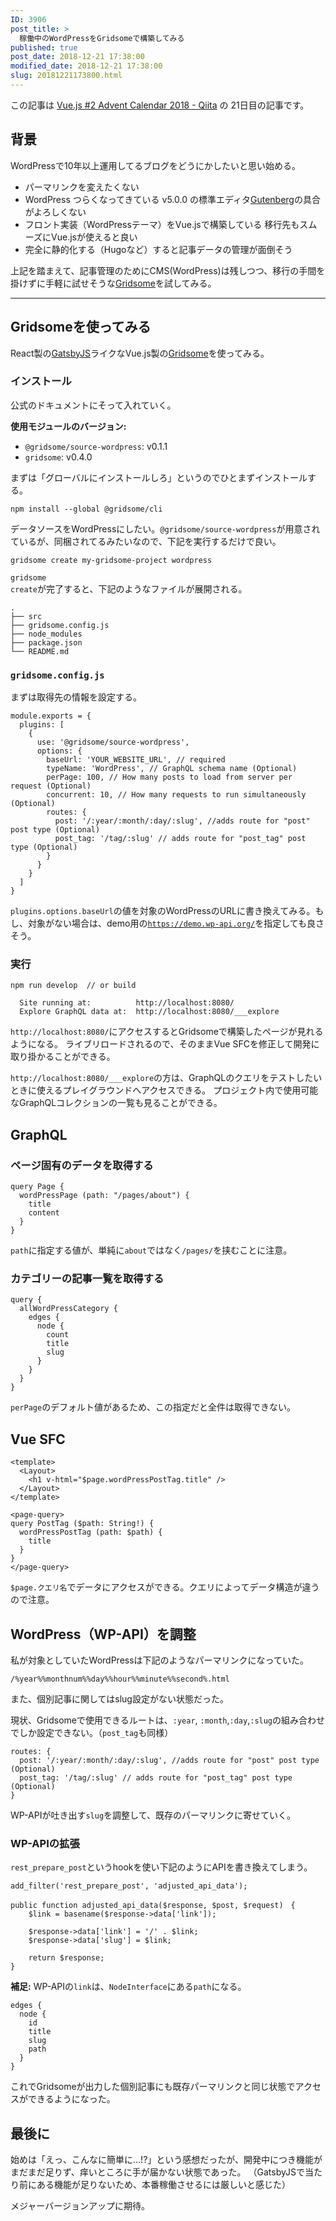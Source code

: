 ```yaml
---
ID: 3906
post_title: >
  稼働中のWordPressをGridsomeで構築してみる
published: true
post_date: 2018-12-21 17:38:00
modified_date: 2018-12-21 17:38:00
slug: 20181221173800.html
---
```

<div class="c-alert is-info">この記事は <a href="https://qiita.com/advent-calendar/2018/vuejs-2">Vue.js #2 Advent Calendar 2018 - Qiita</a> の 21日目の記事です。</div>

<h2>背景</h2>

WordPressで10年以上運用してるブログをどうにかしたいと思い始める。

<ul>
<li>パーマリンクを変えたくない</li>
<li>WordPress つらくなってきている
v5.0.0 の標準エディタ<a href="https://ja.wordpress.org/plugins/gutenberg/">Gutenberg</a>の具合がよろしくない</li>
<li>フロント実装（WordPressテーマ）をVue.jsで構築している
移行先もスムーズにVue.jsが使えると良い</li>
<li>完全に静的化する（Hugoなど）すると記事データの管理が面倒そう</li>
</ul>

上記を踏まえて、記事管理のためにCMS(WordPress)は残しつつ、移行の手間を掛けずに手軽に試せそうな<a href="https://gridsome.org/">Gridsome</a>を試してみる。

<hr />

<h2>Gridsomeを使ってみる</h2>

React製の<a href="https://www.gatsbyjs.org/">GatsbyJS</a>ライクなVue.js製の<a href="https://gridsome.org/">Gridsome</a>を使ってみる。

<h3>インストール</h3>

公式のドキュメントにそって入れていく。

<strong>使用モジュールのバージョン:</strong>

<ul>
<li><code>@gridsome/source-wordpress</code>:  v0.1.1</li>
<li><code>gridsome</code>:  v0.4.0</li>
</ul>

まずは「グローバルにインストールしろ」というのでひとまずインストールする。

<pre><code class="bash">npm install --global @gridsome/cli
</code></pre>

データソースをWordPressにしたい。<code>@gridsome/source-wordpress</code>が用意されているが、同梱されてるみたいなので、下記を実行するだけで良い。

<pre><code class="bash">gridsome create my-gridsome-project wordpress
</code></pre>

<code>gridsome create</code>が完了すると、下記のようなファイルが展開される。

<pre><code>.
├── src
├── gridsome.config.js
├── node_modules
├── package.json
└── README.md
</code></pre>

<h3><code>gridsome.config.js</code></h3>

まずは取得先の情報を設定する。

<pre><code class="language-js">module.exports = {
  plugins: [
    {
      use: '@gridsome/source-wordpress',
      options: {
        baseUrl: 'YOUR_WEBSITE_URL', // required
        typeName: 'WordPress', // GraphQL schema name (Optional)
        perPage: 100, // How many posts to load from server per request (Optional)
        concurrent: 10, // How many requests to run simultaneously (Optional)
        routes: {
          post: '/:year/:month/:day/:slug', //adds route for "post" post type (Optional)
          post_tag: '/tag/:slug' // adds route for "post_tag" post type (Optional)
        }
      }
    }
  ]
}
</code></pre>

<code>plugins.options.baseUrl</code>の値を対象のWordPressのURLに書き換えてみる。もし、対象がない場合は、demo用の<code>https://demo.wp-api.org/</code>を指定しても良さそう。

<h3>実行</h3>

<pre><code>npm run develop  // or build
</code></pre>

<pre><code>  Site running at:          http://localhost:8080/
  Explore GraphQL data at:  http://localhost:8080/___explore
</code></pre>

<code>http://localhost:8080/</code>にアクセスするとGridsomeで構築したページが見れるようになる。
ライブリロードされるので、そのままVue SFCを修正して開発に取り掛かることができる。

<code>http://localhost:8080/___explore</code>の方は、GraphQLのクエリをテストしたいときに使えるプレイグラウンドへアクセスできる。
プロジェクト内で使用可能なGraphQLコレクションの一覧も見ることができる。

<h2>GraphQL</h2>

<h3>ページ固有のデータを取得する</h3>

<pre><code class="graphql">query Page {
  wordPressPage (path: "/pages/about") {
    title
    content
  }
}
</code></pre>

<code>path</code>に指定する値が、単純に<code>about</code>ではなく<code>/pages/</code>を挟むことに注意。

<h3>カテゴリーの記事一覧を取得する</h3>

<pre><code class="graphql">query {
  allWordPressCategory {
    edges {
      node {
        count
        title
        slug
      }
    }
  }
}
</code></pre>

<code>perPage</code>のデフォルト値があるため、この指定だと全件は取得できない。

<h2>Vue SFC</h2>

<pre><code>&lt;template&gt;
  &lt;Layout&gt;
    &lt;h1 v-html="$page.wordPressPostTag.title" /&gt;
  &lt;/Layout&gt;
&lt;/template&gt;

&lt;page-query&gt;
query PostTag ($path: String!) {
  wordPressPostTag (path: $path) {
    title
  }
}
&lt;/page-query&gt;
</code></pre>

<code>$page.クエリ名</code>でデータにアクセスができる。クエリによってデータ構造が違うので注意。

<h2>WordPress（WP-API）を調整</h2>

私が対象としていたWordPressは下記のようなパーマリンクになっていた。

<pre><code>/%year%%monthnum%%day%%hour%%minute%%second%.html
</code></pre>

また、個別記事に関してはslug設定がない状態だった。

現状、Gridsomeで使用できるルートは、<code>:year</code>, <code>:month</code>,<code>:day</code>,<code>:slug</code>の組み合わせでしか設定できない。（<code>post_tag</code>も同様）

<pre><code class="language-js">routes: {
  post: '/:year/:month/:day/:slug', //adds route for "post" post type (Optional)
  post_tag: '/tag/:slug' // adds route for "post_tag" post type (Optional)
}
</code></pre>

WP-APIが吐き出す<code>slug</code>を調整して、既存のパーマリンクに寄せていく。

<h3>WP-APIの拡張</h3>

<code>rest_prepare_post</code>というhookを使い下記のようにAPIを書き換えてしまう。

<pre><code class="language-php">add_filter('rest_prepare_post', 'adjusted_api_data');

public function adjusted_api_data($response, $post, $request)　{
    $link = basename($response-&gt;data['link']);

    $response-&gt;data['link'] = '/' . $link;
    $response-&gt;data['slug'] = $link;

    return $response;
}
</code></pre>

<strong>補足:</strong>
WP-APIの<code>link</code>は、<code>NodeInterface</code>にある<code>path</code>になる。

<pre><code>edges {
  node {
    id
    title
    slug
    path
  }
}
</code></pre>

これでGridsomeが出力した個別記事にも既存パーマリンクと同じ状態でアクセスができるようになった。

<h2>最後に</h2>

始めは「えっ、こんなに簡単に…!?」という感想だったが、開発中につき機能がまだまだ足りず、痒いところに手が届かない状態であった。
（GatsbyJSで当たり前にある機能が足りないため、本番稼働させるには厳しいと感じた）

メジャーバージョンアップに期待。
